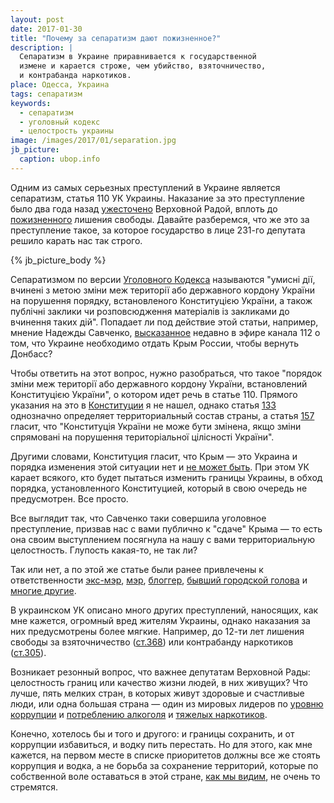```yaml
---
layout: post
date: 2017-01-30
title: "Почему за сепаратизм дают пожизненное?"
description: |
  Сепаратизм в Украине приравнивается к государственной
  измене и карается строже, чем убийство, взяточничество,
  и контрабанда наркотиков.
place: Одесса, Украина
tags: сепаратизм
keywords:
  - сепаратизм
  - уголовный кодекс
  - целострость украины
image: /images/2017/01/separation.jpg
jb_picture:
  caption: ubop.info
---
```


Одним из самых серьезных преступлений в Украине является
сепаратизм, статья 110 УК Украины. Наказание за это преступление было
два года назад [ужесточено](http://news.liga.net/news/politics/1293501-rada_uzhestochila_nakazanie_za_separatizm_i_gosizmenu.htm)
Верховной Радой, вплоть до
[пожизненного](http://w1.c1.rada.gov.ua/pls/zweb2/webproc4_1?pf3511=50384)
лишения свободы. Давайте
разберемся, что же это за преступление такое, за которое государство
в лице 231-го депутата решило карать нас так строго.

{% jb_picture_body %}

<!--more-->

Сепаратизмом по версии [Уголовного Кодекса](http://zakon3.rada.gov.ua/laws/show/2341-14/page4)
называются "умисні дії, вчинені з метою зміни меж території або державного
кордону України на порушення порядку, встановленого Конституцією України,
а також публічні заклики чи розповсюдження матеріалів із закликами до вчинення таких дій".
Попадает ли под действие этой статьи, например, мнение Надежды Савченко,
[высказанное](http://www.pravda.com.ua/rus/news/2017/01/18/7132727/)
недавно в эфире канала 112 о том, что Украине необходимо
отдать Крым России, чтобы вернуть Донбасс?

Чтобы ответить на этот вопрос, нужно разобраться, что такое
"порядок зміни меж території або державного
кордону України, встановлений Конституцією України", о котором идет речь
в статье 110. Прямого указания на это в
[Конституции](http://www.president.gov.ua/documents/constitution) я не нашел, однако
статья [133](http://www.president.gov.ua/ua/documents/constitution/konstituciya-ukrayini-rozdil-ix)
однозначно определяет территориальный состав страны,
а статья [157](http://www.president.gov.ua/ua/documents/constitution/konstituciya-ukrayini-rozdil-xiii)
гласит, что
"Конституція України не може бути змінена, якщо зміни спрямовані
на порушення територіальної цілісності України".

Другими словами, Конституция гласит, что Крым &mdash; это Украина
и порядка изменения этой ситуации нет и
[не может быть](http://www.unian.net/politics/1333432-58-ukraintsev-za-referendum-po-izmeneniyam-v-konstitutsii-o-statuse-donbassa-opros.html).
При этом УК карает
всякого, кто будет пытаться изменить границы Украины, в обход
порядка, установленного Конституцией, который в свою очередь не предусмотрен.
Все просто.

Все выглядит так, что Савченко таки совершила уголовное преступление, призвав нас с вами
публично к "сдаче" Крыма &mdash; то есть она своим выступлением посягнула
на нашу с вами территориальную целостность. Глупость какая-то, не так ли?

Так или нет, а по этой же статье были ранее привлечены к ответственности
[экс-мэр](http://obozrevatel.com/crime/17024-sud-prodlil-arest-eks-meru-slavyanska-nele-shtepe.htm),
[мэр](http://obozrevatel.com/politics/94105-prosto-predsedatelstvoval-oppoblok-vstupilsya-za-arestovannogo-mera-toretska.htm),
[блоггер](http://respublika-lv.su/1003-chergoviy-aresht-za-separatizm-u-merezh.html),
[бывший городской голова](http://ura-inform.com/ru/society/2016/05/11/byvshij-gorodskoj-golova-zolotogo-poduchi-dva-goda-tjurmy-za-separatizm)
и [многие другие](http://censor.net.ua/news/349868/s_nachala_2015_goda_za_separatizm_v_donetskoyi_oblasti_arestovany_83_cheloveka_prokuratura).

В украинском УК описано много других преступлений, наносящих, как
мне кажется, огромный вред жителям Украины, однако наказания за них
предусмотрены более мягкие. Например, до 12-ти лет лишения свободы за
взяточничество ([ст.368](http://zakon4.rada.gov.ua/laws/show/2341-14/page12)) или
контрабанду наркотиков ([ст.305](http://zakon4.rada.gov.ua/laws/show/2341-14/page9)).

Возникает резонный вопрос, что важнее депутатам Верховной Рады: целостность
границ или качество жизни людей, в них живущих? Что лучше, пять
мелких стран, в которых живут здоровые и счастливые люди, или одна большая
страна &mdash; один из мировых лидеров по
[уровню коррупции](http://gtmarket.ru/ratings/corruption-perceptions-index/info) и
[потреблению алкоголя](http://gtmarket.ru/ratings/rating-countries-alcohol-consumption/info)
и [тяжелых наркотиков](https://uk.wikipedia.org/wiki/%D0%9D%D0%B0%D1%80%D0%BA%D0%BE%D0%BC%D0%B0%D0%BD%D1%96%D1%8F_%D0%B2_%D0%A3%D0%BA%D1%80%D0%B0%D1%97%D0%BD%D1%96).

Конечно, хотелось бы и того и другого: и границы сохранить,
и от коррупции избавиться, и водку пить перестать. Но для этого, как мне
кажется, на первом месте в списке приоритетов должны все же стоять
коррупция и водка, а не борьба за сохранение территорий, которые по
собственной воле оставаться в этой стране,
[как мы видим](https://ru.wikipedia.org/wiki/%D0%A0%D0%B5%D1%84%D0%B5%D1%80%D0%B5%D0%BD%D0%B4%D1%83%D0%BC_%D0%BE_%D1%81%D0%B0%D0%BC%D0%BE%D0%BE%D0%BF%D1%80%D0%B5%D0%B4%D0%B5%D0%BB%D0%B5%D0%BD%D0%B8%D0%B8_%D0%94%D0%BE%D0%BD%D0%B5%D1%86%D0%BA%D0%BE%D0%B9_%D0%9D%D0%B0%D1%80%D0%BE%D0%B4%D0%BD%D0%BE%D0%B9_%D0%A0%D0%B5%D1%81%D0%BF%D1%83%D0%B1%D0%BB%D0%B8%D0%BA%D0%B8),
не очень то стремятся.


